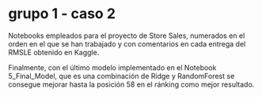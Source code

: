 # grupo 1 - caso 2
Notebooks empleados para el proyecto de Store Sales, numerados en el orden en el que se han trabajado y con comentarios en cada entrega del RMSLE obtenido en Kaggle.

Finalmente, con el último modelo implementado en el Notebook 5_Final_Model, que es una combinación de Ridge y RandomForest se consegue mejorar hasta la posición 58 en el ránking como mejor resultado.
